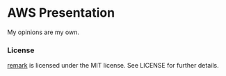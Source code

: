 # AWS Presentation

My opinions are my own.

### License

[remark](https://remarkjs.com) is licensed under the MIT license. See LICENSE for further
details.
